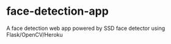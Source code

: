 # face-detection-app
A face detection web app powered by SSD face detector using Flask/OpenCV/Heroku
